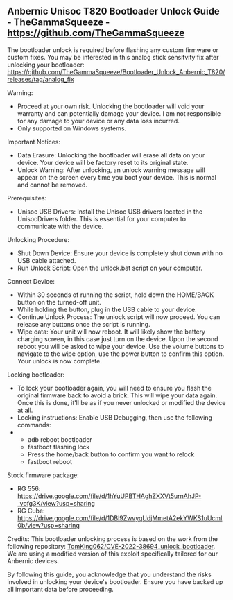 Anbernic Unisoc T820 Bootloader Unlock Guide - TheGammaSqueeze - https://github.com/TheGammaSqueeze
---------------------------------------------------------------------------------------------------

The bootloader unlock is required before flashing any custom firmware or custom fixes.
You may be interested in this analog stick sensitvity fix after unlocking your bootloader: https://github.com/TheGammaSqueeze/Bootloader_Unlock_Anbernic_T820/releases/tag/analog_fix

Warning:
- Proceed at your own risk. Unlocking the bootloader will void your warranty and can potentially damage your device. I am not responsible for any damage to your device or any data loss incurred.
- Only supported on Windows systems.


Important Notices:
- Data Erasure: Unlocking the bootloader will erase all data on your device. Your device will be factory reset to its original state.
- Unlock Warning: After unlocking, an unlock warning message will appear on the screen every time you boot your device. This is normal and cannot be removed.

Prerequisites:
- Unisoc USB Drivers: Install the Unisoc USB drivers located in the UnisocDrivers folder. This is essential for your computer to communicate with the device.

Unlocking Procedure:
- Shut Down Device: Ensure your device is completely shut down with no USB cable attached.
- Run Unlock Script: Open the unlock.bat script on your computer.

Connect Device:
- Within 30 seconds of running the script, hold down the HOME/BACK button on the turned-off unit.
- While holding the button, plug in the USB cable to your device.
- Continue Unlock Process: The unlock script will now proceed. You can release any buttons once the script is running.
- Wipe data: Your unit will now reboot. It will likely show the battery charging screen, in this case just turn on the device. Upon the second reboot you will be asked to wipe your device. Use the volume buttons to navigate to the wipe option, use the power button to confirm this option. Your unlock is now complete.

Locking bootloader:
- To lock your bootloader again, you will need to ensure you flash the original firmware back to avoid a brick. This will wipe your data again. Once this is done, it'll be as if you never unlocked or modified the device at all.
- Locking instructions: Enable USB Debugging, then use the following commands:
- - adb reboot bootloader
  - fastboot flashing lock
  - Press the home/back button to confirm you want to relock
  - fastboot reboot
 
Stock firmware package:
- RG 556: https://drive.google.com/file/d/1hYuUPBTHAghZXXVt5urnAhJP-_vofg3K/view?usp=sharing
- RG Cube: https://drive.google.com/file/d/1DBl9ZwvyqUdjMmetA2ekYWKS1uUcmI0b/view?usp=sharing

Credits:
This bootloader unlocking process is based on the work from the following repository: [TomKing062/CVE-2022-38694_unlock_bootloader](https://github.com/TomKing062/CVE-2022-38694_unlock_bootloader). We are using a modified version of this exploit specifically tailored for our Anbernic devices.

By following this guide, you acknowledge that you understand the risks involved in unlocking your device's bootloader. Ensure you have backed up all important data before proceeding.
